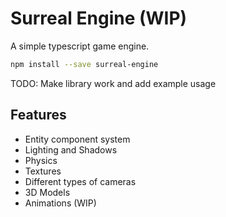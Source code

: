 # Surreal Engine (WIP)

A simple typescript game engine.

```sh
npm install --save surreal-engine
```

TODO: Make library work and add example usage

## Features

- Entity component system
- Lighting and Shadows
- Physics
- Textures
- Different types of cameras
- 3D Models
- Animations (WIP)
